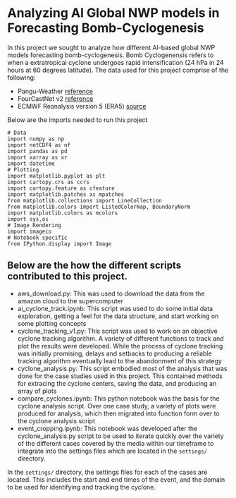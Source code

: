 # Analyzing AI Global NWP models in Forecasting Bomb-Cyclogenesis

In this project we sought to analyze how different AI-based global NWP models forecasting bomb-cyclogenesis. Bomb Cyclogenensis refers to when a extratropical cyclone undergoes rapid intensification (24 hPa in 24 hours at 60 degrees latitude). The data used for this project comprise of the following:

- Pangu-Weather [reference](https://www.nature.com/articles/s41586-023-06185-3)
- FourCastNet v2 [reference](https://arxiv.org/abs/2306.03838)
- ECMWF Reanalysis version 5 (ERA5) [source](https://www.ecmwf.int/en/forecasts/dataset/ecmwf-reanalysis-v5)

Below are the imports needed to run this project

```
# Data
import numpy as np
import netCDF4 as nf
import pandas as pd
import xarray as xr
import datetime
# Plotting
import matplotlib.pyplot as plt
import cartopy.crs as ccrs
import cartopy.feature as cfeature
import matplotlib.patches as mpatches
from matplotlib.collections import LineCollection
from matplotlib.colors import ListedColormap, BoundaryNorm
import matplotlib.colors as mcolors
import sys,os
# Image Rendering
import imageio
# Notebook specific
from IPython.display import Image
```

## Below are the how the different scripts contributed to this project.

- aws_download.py: This was used to download the data from the amazon cloud to the supercomputer
- ai_cyclone_track.ipynb: This script was used to do some initial data exploration, getting a feel for the data structure, and start working on some plotting concepts
- cyclone_tracking_v1.py: This script was used to work on an objective cyclone tracking algorithm. A variety of different functions to track and plot the results were developed. While the process of cyclone tracking was initially promising, delays and setbacks to producing a reliable tracking algorithm eventually lead to the abandonment of this strategy
- cyclone_analysis.py: This script embodied most of the analysis that was done for the case studies used in this project. This contained methods for extracing the cyclone centers, saving the data, and producing an array of plots
- compare_cyclones.ipynb: This python notebook was the basis for the cyclone analysis script. Over one case study, a variety of plots were produced for analysis, which then migrated into function form over to the cyclone analysis script
- event_cropping.ipynb: This notebook was developed after the cyclone_analysis.py script to be used to iterate quickly over the variety of the different cases covered by the media within our timeframe to integrate into the settings files which are located in the `settings/` directory.

In the `settings/` directory, the settings files for each of the cases are located. This includes the start and end times of the event, and the domain to be used for identifying and tracking the cyclone.
